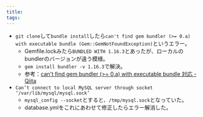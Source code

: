 ```yaml
---
title: 
tags: 
---
```

  * `git clone`して`bundle install`したら`can't find gem bundler (>= 0.a) with executable bundle (Gem::GemNotFoundException)`というエラー。 
    * Gemfile.lockみたら`BUNDLED WITH 1.16.3`とあったが、ローカルのbundlerのバージョンが違う模様。
    * `gem install bundler -v 1.16.3`で解決。
    * 参考：[can&#39;t find gem bundler (&gt;= 0.a) with executable bundle 対応 \- Qiita](https://qiita.com/sshuuu/items/213b4e82167317e1ebb3)
  * `Can’t connect to local MySQL server through socket ‘/var/lib/mysql/mysql.sock’`
    * `mysql_config --socket`とすると、`/tmp/mysql.sock`となっていた。
    * database.ymlをこれにあわせて修正したらエラー解消した。